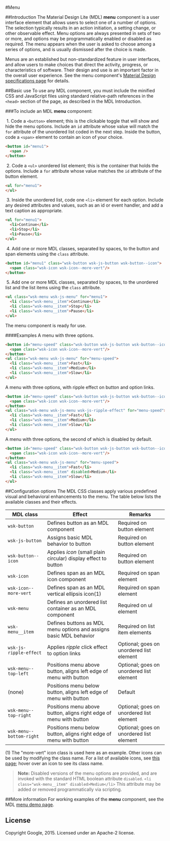 #Menu

##Introduction
The Material Design Lite (MDL) **menu** component is a user interface element that allows users to select one of a number of options. The selection typically results in an action initiation, a setting change, or other observable effect. Menu options are always presented in sets of two or more, and options may be programmatically enabled or disabled as required. The menu appears when the user is asked to choose among a series of options, and is usually dismissed after the choice is made.

Menus are an established but non-standardized feature in user interfaces, and allow users to make choices that direct the activity, progress, or characteristics of software. Their design and use is an important factor in the overall user experience. See the menu component's [Material Design specifications page](http://www.google.com/design/spec/components/menus.html) for details. 

##Basic use
To use any MDL component, you must include the minified CSS and JavaScript files using standard relative-path references in the `<head>` section of the page, as described in the MDL Introduction.

###To include an MDL **menu** component:

&nbsp;1. Code a `<button>` element; this is the clickable toggle that will show and hide the menu options. Include an `id` attribute whose value will match the `for` attribute of the unordered list coded in the next step. Inside the button, code a `<span>` element to contain an icon of your choice.
```html
<button id="menu1">
  <span />
</button>
```
&nbsp;2. Code a `<ul>` unordered list element; this is the container that holds the options. Include a `for` attribute whose value matches the `id` attribute of the button element.
```html
<ul for="menu1">
</ul>
```
&nbsp;3. Inside the unordered list, code one `<li>` element for each option. Include any desired attributes and values, such as an id or event handler, and add a text caption as appropriate.
```html
<ul for="menu1">
  <li>Continue</li>
  <li>Stop</li>
  <li>Pause</li>
</ul>
```
&nbsp;4. Add one or more MDL classes, separated by spaces, to the button and span elements using the `class` attribute.
```html
<button id="menu1" class="wsk-button wsk-js-button wsk-button--icon">
  <span class="wsk-icon wsk-icon--more-vert"/>
</button>
```
&nbsp;5. Add one or more MDL classes, separated by spaces, to the unordered list and the list items using the `class` attribute.
```html
<ul class="wsk-menu wsk-js-menu" for="menu1">
  <li class="wsk-menu__item">Continue</li>
  <li class="wsk-menu__item">Stop</li>
  <li class="wsk-menu__item">Pause</li>
</ul>
```

The menu component is ready for use.

####Examples
A menu with three options.
```html
<button id="menu-speed" class="wsk-button wsk-js-button wsk-button--icon">
  <span class="wsk-icon wsk-icon--more-vert"/>                                                  
</button>                                                                                       
<ul class="wsk-menu wsk-js-menu" for="menu-speed">
  <li class="wsk-menu__item">Fast</li>
  <li class="wsk-menu__item">Medium</li>
  <li class="wsk-menu__item">Slow</li>
</ul>
```
A menu with three options, with ripple effect on button and option links.
```html
<button id="menu-speed" class="wsk-button wsk-js-button wsk-button--icon">
  <span class="wsk-icon wsk-icon--more-vert"/>                                                  
</button>                                                                                       
<ul class="wsk-menu wsk-js-menu wsk-js-ripple-effect" for="menu-speed">
  <li class="wsk-menu__item">Fast</li>
  <li class="wsk-menu__item">Medium</li>
  <li class="wsk-menu__item">Slow</li>
</ul>
```
A menu with three options, the second of which is disabled by default.
```html
<button id="menu-speed" class="wsk-button wsk-js-button wsk-button--icon">
  <span class="wsk-icon wsk-icon--more-vert"/>                                                  
</button>                                                                                       
<ul class="wsk-menu wsk-js-menu" for="menu-speed">
  <li class="wsk-menu__item">Fast</li>
  <li class="wsk-menu__item" disabled>Medium</li>
  <li class="wsk-menu__item">Slow</li>
</ul>
```

##Configuration options
The MDL CSS classes apply various predefined visual and behavioral enhancements to the menu. The table below lists the available classes and their effects.

| MDL class | Effect | Remarks |
|-----------|--------|---------|
| `wsk-button` | Defines button as an MDL component | Required on button element |
| `wsk-js-button` | Assigns basic MDL behavior to button | Required on button element |
| `wsk-button--icon` | Applies *icon* (small plain circular) display effect to button | Required on button element |
| `wsk-icon` | Defines span as an MDL icon component | Required on span element |
| `wsk-icon--more-vert` | Defines span as an MDL vertical ellipsis icon(1) | Required on span element |
| `wsk-menu` | Defines an unordered list container as an MDL component | Required on ul element |
| `wsk-menu__item` | Defines buttons as MDL menu options and assigns basic MDL behavior | Required on list item elements |
| `wsk-js-ripple-effect` | Applies *ripple* click effect to option links | Optional; goes on unordered list element |
| `wsk-menu--top-left` | Positions menu above button, aligns left edge of menu with button  | Optional; goes on unordered list element |
| (none) | Positions menu below button, aligns left edge of menu with button | Default |
| `wsk-menu--top-right` | Positions menu above button, aligns right edge of menu with button | Optional; goes on unordered list element |
| `wsk-menu--bottom-right` | Positions menu below button, aligns right edge of menu with button | Optional; goes on unordered list element |

(1) The "more-vert" icon class is used here as an example. Other icons can be used by modifying the class name. For a list of available icons, see [this page](http://google.github.io/web-starter-kit/latest/styleguide/icons/demo.html); hover over an icon to see its class name.

>**Note:** Disabled versions of the menu options are provided, and are invoked with the standard HTML boolean attribute `disabled`. `<li class="wsk-menu__item" disabled>Medium</li>`
>This attribute may be added or removed programmatically via scripting.

##More information
For working examples of the **menu** component, see the MDL [menu demo page](www.github.com/google/material-design-lite/src/menu/demo.html).

## License

Copyright Google, 2015. Licensed under an Apache-2 license.
